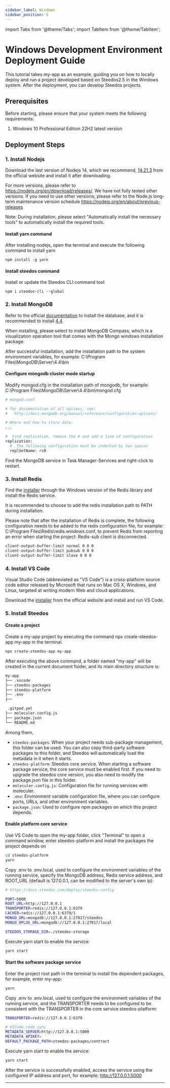 ```yaml
---
sidebar_label: Windows
sidebar_position: 5
---
```


import Tabs from '@theme/Tabs';
import TabItem from '@theme/TabItem';

# Windows Development Environment Deployment Guide

This tutorial takes my-app as an example, guiding you on how to locally deploy and run a project developed based on Steedos2.5 in the Windows system. After the deployment, you can develop Steedos projects.

## Prerequisites

Before starting, please ensure that your system meets the following requirements:

1. Windows 10 Professional Edition 22H2 latest version

## Deployment Steps

### 1. Install Nodejs

Download the last version of Nodejs 14, which we recommend, [14.21.3](https://nodejs.org/download/release/v14.21.3/node-v14.21.3-x64.msi) from the official website and install it after downloading.

For more versions, please refer to https://nodejs.org/en/download/releases/. We have not fully tested other versions. If you need to use other versions, please refer to the Node.js long-term maintenance version schedule https://nodejs.org/en/about/previous-releases

Note: During installation, please select "Automatically install the necessary tools" to automatically install the required tools.

#### Install yarn command

After installing nodejs, open the terminal and execute the following command to install yarn

```
npm install -g yarn
```

#### Install steedos command

Install or update the Steedos CLI command tool

```
npm i steedos-cli --global
```

### 2. Install MongoDB

Refer to the official [documentation](https://www.mongodb.com/docs/v4.4/tutorial/install-mongodb-on-windows/) to install the database, and it is recommended to install [4.4](https://fastdl.mongodb.org/windows/mongodb-windows-x86_64-4.4.27-rc0-signed.msi).

When installing, please select to install MongoDB Compass, which is a visualization operation tool that comes with the Mongo windows installation package.

After successful installation, add the installation path to the system environment variables, for example: C:\Program Files\MongoDB\Server\4.4\bin

#### Configure mongodb cluster mode startup
Modify mongod.cfg in the installation path of mongodb, for example: C:\Program Files\MongoDB\Server\4.4\bin\mongod.cfg

```bash
# mongod.conf

# for documentation of all options, see:
#   http://docs.mongodb.org/manual/reference/configuration-options/

# Where and how to store data.
...

#  Find replication, remove the # and add a line of configuration
replication:
  #  The following configuration must be indented by two spaces
  replSetName: rs0
```

Find the MongoDB service in Task Manager-Services and right-click to restart.

### 3. Install Redis

Find the [installer](https://www-steedos-com.oss-cn-beijing.aliyuncs.com/steedos/platform/bin/redis/Redis-x64-3.2.100.msi) through the Windows version of the Redis library and install the Redis service.

It is recommended to choose to add the redis installation path to PATH during installation.

Please note that after the installation of Redis is complete, the following configuration needs to be added to the redis configuration file, for example: C:\Program Files\Redis\redis.windows.conf, to prevent Redis from reporting an error when starting the project: Redis-sub client is disconnected.

```bash
client-output-buffer-limit normal 0 0 0
client-output-buffer-limit pubsub 0 0 0
client-output-buffer-limit slave 0 0 0
```

### 4. Install VS Code

Visual Studio Code (abbreviated as "VS Code") is a cross-platform source code editor released by Microsoft that runs on Mac OS X, Windows, and Linux, targeted at writing modern Web and cloud applications.

Download the [installer](https://vscode.download.prss.microsoft.com/dbazure/download/stable/0ee08df0cf4527e40edc9aa28f4b5bd38bbff2b2/VSCodeUserSetup-x64-1.85.1.exe) from the official website and install and run VS Code.

### 5. Install Steedos

#### Create a project

Create a my-app project by executing the command npx create-steedos-app my-app in the terminal.

```bash
npx create-steedos-app my-app
```

After executing the above command, a folder named "my-app" will be created in the current document folder, and its main directory structure is:

```bash
my-app
├── .vscode
├── steedos-packages
├── steedos-platform
├── .env
├──

 .gitpod.yml
├── moleculer.config.js
├── package.json
└── README.md
```

Among them,

* `steedos-packages`: When your project needs sub-package management, this folder can be used. You can also copy third-party software packages to this folder, and Steedos will automatically load the metadata in it when it starts.
* `steedos-platform`: Steedos core service. When starting a software package service, the core service must be enabled first. If you need to upgrade the steedos core version, you also need to modify the package.json file in this folder.
* `moleculer.config.js`: Configuration file for running services with moleculer.
* `.env`: Environment variable configuration file, where you can configure ports, URLs, and other environment variables.
* `package.json`: Used to configure npm packages on which this project depends.

#### Enable platform core service
Use VS Code to open the my-app folder, click "Terminal" to open a command window, enter steedos-platform and install the packages the project depends on

```bash
cd steedos-platform
yarn
```

Copy .env to .env.local, used to configure the environment variables of the running service, specify the MongoDB address, Redis service address, and ROOT_URL (default is 127.0.0.1, can be modified to the server's own ip):

```bash
# https://docs.steedos.com/deploy/steedos-config

PORT=5000
ROOT_URL=http://127.0.0.1
TRANSPORTER=redis://127.0.0.1:6379
CACHER=redis://127.0.0.1:6379/1
MONGO_URL=mongodb://127.0.0.1:27017/steedos
MONGO_OPLOG_URL=mongodb://127.0.0.1:27017/local

STEEDOS_STORAGE_DIR=./steedos-storage
```

Execute yarn start to enable the service:
```bash
yarn start
```

#### Start the software package service

Enter the project root path in the terminal to install the dependent packages, for example, enter my-app:

```bash
yarn 
```

Copy .env to .env.local, used to configure the environment variables of the running service, and the TRANSPORTER needs to be configured to be consistent with the TRANSPORTER in the core service steedos-platform:

```bash
TRANSPORTER=redis://127.0.0.1:6379

# VSCode code sync
METADATA_SERVER=http://127.0.0.1:5000
METADATA_APIKEY=
DEFAULT_PACKAGE_PATH=steedos-packages/contract
```

Execute yarn start to enable the service:
```bash
yarn start
```

After the service is successfully enabled, access the service using the configured IP address and port, for example: http://127.0.0.1:5000

---
